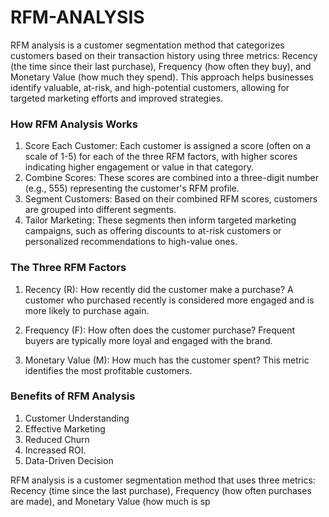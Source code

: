 # RFM-ANALYSIS

RFM analysis is a customer segmentation method that categorizes customers based on their transaction history using three metrics: Recency (the time since their last purchase), Frequency (how often they buy), and Monetary Value (how much they spend). This approach helps businesses identify valuable, at-risk, and high-potential customers, allowing for targeted marketing efforts and improved strategies.  


### How RFM Analysis Works
1. Score Each Customer: Each customer is assigned a score (often on a scale of 1-5) for each of the three RFM factors, with higher scores indicating higher engagement or value in that category. 
2. Combine Scores: These scores are combined into a three-digit number (e.g., 555) representing the customer's RFM profile. 
3. Segment Customers: Based on their combined RFM scores, customers are grouped into different segments. 
4. Tailor Marketing: These segments then inform targeted marketing campaigns, such as offering discounts to at-risk customers or personalized recommendations to high-value ones. 


### The Three RFM Factors
1. Recency (R): How recently did the customer make a purchase?
A customer who purchased recently is considered more engaged and is more likely to purchase again. 

2. Frequency (F): How often does the customer purchase? 
Frequent buyers are typically more loyal and engaged with the brand. 

3. Monetary Value (M): How much has the customer spent? 
This metric identifies the most profitable customers. 


### Benefits of RFM Analysis
1. Customer Understanding
2. Effective Marketing 
3. Reduced Churn
4. Increased ROI. 
5. Data-Driven Decision 



RFM analysis is a customer segmentation method that uses three metrics: Recency (time since the last purchase), Frequency (how often purchases are made), and Monetary Value (how much is sp
